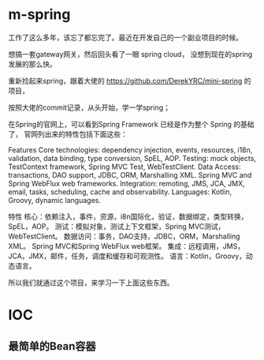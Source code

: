 # m-spring

工作了这么多年，该忘了都忘完了。最近在开发自己的一个副业项目的时候。

想搞一套gateway网关，然后回头看了一眼 spring cloud， 没想到现在的spring发展的那么快。

重新捡起来spring，跟着大佬的 https://github.com/DerekYRC/mini-spring 的项目，

按照大佬的commit记录，从头开始，学一学spring；

在Spring的官网上，可以看到Spring Framework 已经是作为整个 Spring 的基础了， 官网列出来的特性包括下面这些：

Features
Core technologies: dependency injection, events, resources, i18n, validation, data binding, type conversion, SpEL, AOP.
Testing: mock objects, TestContext framework, Spring MVC Test, WebTestClient.
Data Access: transactions, DAO support, JDBC, ORM, Marshalling XML.
Spring MVC and Spring WebFlux web frameworks.
Integration: remoting, JMS, JCA, JMX, email, tasks, scheduling, cache and observability.
Languages: Kotlin, Groovy, dynamic languages.

特性
核心：依赖注入，事件，资源，i8n国际化，验证，数据绑定，类型转换，SpEL，AOP。
测试：模拟对象，测试上下文框架，Spring MVC测试，WebTestClient。
数据访问：事务，DAO支持，JDBC，ORM，Marshalling XML。
Spring MVC和Spring WebFlux web框架。
集成：远程调用，JMS，JCA，JMX，邮件，任务，调度和缓存和可观测性。
语言：Kotlin，Groovy，动态语言。

所以我们就通过这个项目，来学习一下上面这些东西。



# IOC
## 最简单的Bean容器



